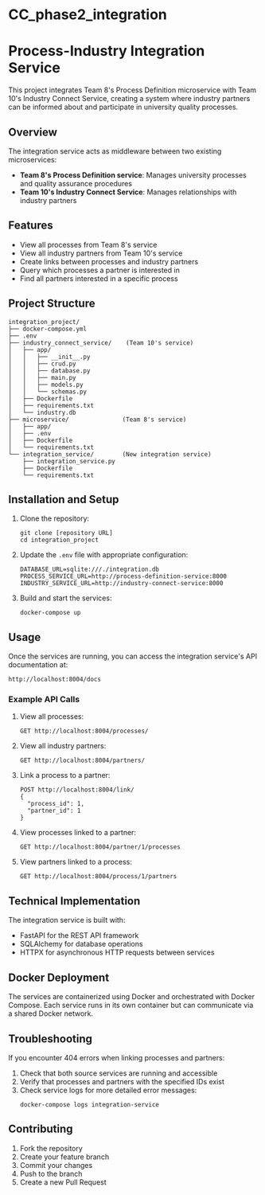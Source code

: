# CC_phase2_integration
# Process-Industry Integration Service

This project integrates Team 8's Process Definition microservice with Team 10's Industry Connect Service, creating a system where industry partners can be informed about and participate in university quality processes.

## Overview

The integration service acts as middleware between two existing microservices:

- **Team 8's Process Definition service**: Manages university processes and quality assurance procedures
- **Team 10's Industry Connect Service**: Manages relationships with industry partners

## Features

- View all processes from Team 8's service
- View all industry partners from Team 10's service
- Create links between processes and industry partners
- Query which processes a partner is interested in
- Find all partners interested in a specific process

## Project Structure

```
integration_project/
├── docker-compose.yml
├── .env
├── industry_connect_service/    (Team 10's service)
│   ├── app/
│   │   ├── __init__.py
│   │   ├── crud.py
│   │   ├── database.py
│   │   ├── main.py
│   │   ├── models.py
│   │   └── schemas.py
│   ├── Dockerfile
│   ├── requirements.txt
│   └── industry.db
├── microservice/               (Team 8's service)
│   ├── app/
│   ├── .env
│   ├── Dockerfile
│   └── requirements.txt
└── integration_service/        (New integration service)
    ├── integration_service.py
    ├── Dockerfile
    └── requirements.txt
```

## Installation and Setup

1. Clone the repository:
   ```
   git clone [repository URL]
   cd integration_project
   ```

2. Update the `.env` file with appropriate configuration:
   ```
   DATABASE_URL=sqlite:///./integration.db
   PROCESS_SERVICE_URL=http://process-definition-service:8000
   INDUSTRY_SERVICE_URL=http://industry-connect-service:8000
   ```

3. Build and start the services:
   ```
   docker-compose up
   ```

## Usage

Once the services are running, you can access the integration service's API documentation at:
```
http://localhost:8004/docs
```

### Example API Calls

1. View all processes:
   ```
   GET http://localhost:8004/processes/
   ```

2. View all industry partners:
   ```
   GET http://localhost:8004/partners/
   ```

3. Link a process to a partner:
   ```
   POST http://localhost:8004/link/
   {
     "process_id": 1,
     "partner_id": 1
   }
   ```

4. View processes linked to a partner:
   ```
   GET http://localhost:8004/partner/1/processes
   ```

5. View partners linked to a process:
   ```
   GET http://localhost:8004/process/1/partners
   ```

## Technical Implementation

The integration service is built with:
- FastAPI for the REST API framework
- SQLAlchemy for database operations
- HTTPX for asynchronous HTTP requests between services

## Docker Deployment

The services are containerized using Docker and orchestrated with Docker Compose. Each service runs in its own container but can communicate via a shared Docker network.

## Troubleshooting

If you encounter 404 errors when linking processes and partners:
1. Check that both source services are running and accessible
2. Verify that processes and partners with the specified IDs exist
3. Check service logs for more detailed error messages:
   ```
   docker-compose logs integration-service
   ```

## Contributing

1. Fork the repository
2. Create your feature branch
3. Commit your changes
4. Push to the branch
5. Create a new Pull Request
